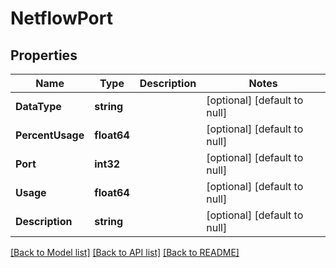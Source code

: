 # NetflowPort

## Properties
Name | Type | Description | Notes
------------ | ------------- | ------------- | -------------
**DataType** | **string** |  | [optional] [default to null]
**PercentUsage** | **float64** |  | [optional] [default to null]
**Port** | **int32** |  | [optional] [default to null]
**Usage** | **float64** |  | [optional] [default to null]
**Description** | **string** |  | [optional] [default to null]

[[Back to Model list]](../README.md#documentation-for-models) [[Back to API list]](../README.md#documentation-for-api-endpoints) [[Back to README]](../README.md)


